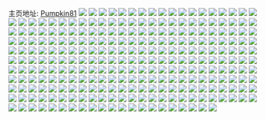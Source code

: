 主页地址: [Pumpkin81](https://weibo.com/u/1790571773) 
![](https://wx4.sinaimg.cn/mw2000/6ab9f4fdly1h99hyuipr1j20m617awge.jpg) 
![](https://wx4.sinaimg.cn/mw2000/6ab9f4fdly1h97457xlfrj20u01hcwlu.jpg) 
![](https://wx4.sinaimg.cn/mw2000/6ab9f4fdly1h97457q5flj20u0140dk5.jpg) 
![](https://wx4.sinaimg.cn/mw2000/6ab9f4fdly1h8z4xqj1joj20u014048q.jpg) 
![](https://wx4.sinaimg.cn/mw2000/6ab9f4fdly1h8z4xqwilwj20u0140wom.jpg) 
![](https://wx4.sinaimg.cn/mw2000/6ab9f4fdly1h8z4xs0lyoj20u0140qd0.jpg) 
![](https://wx4.sinaimg.cn/mw2000/6ab9f4fdly1h8z4xsc1iij20u0140gx9.jpg) 
![](https://wx4.sinaimg.cn/mw2000/6ab9f4fdly1h8z4xq9myej20u0140n8k.jpg) 
![](https://wx4.sinaimg.cn/mw2000/6ab9f4fdly1h8z4xv1qe8j20u014010o.jpg) 
![](https://wx4.sinaimg.cn/mw2000/6ab9f4fdly1h8z4xw2rkjj20u0140tfn.jpg) 
![](https://wx4.sinaimg.cn/mw2000/6ab9f4fdly1h8z4xsmseej20u0140qev.jpg) 
![](https://wx4.sinaimg.cn/mw2000/6ab9f4fdly1h8z4xv8wamj20u014079w.jpg) 
![](https://wx4.sinaimg.cn/mw2000/6ab9f4fdly1h8z4xsymegj20u0140tjg.jpg) 
![](https://wx4.sinaimg.cn/mw2000/6ab9f4fdly1h8z4xtb27sj20u0140tg0.jpg) 
![](https://wx4.sinaimg.cn/mw2000/6ab9f4fdly1h8z4xu013cj20u0140tg5.jpg) 
![](https://wx4.sinaimg.cn/mw2000/6ab9f4fdly1h8z4xug7b0j20u014010k.jpg) 
![](https://wx4.sinaimg.cn/mw2000/6ab9f4fdly1h8z4xupcsxj20u0140ahu.jpg) 
![](https://wx4.sinaimg.cn/mw2000/6ab9f4fdly1h8z4xvkb43j20u0140wo4.jpg) 
![](https://wx4.sinaimg.cn/mw2000/6ab9f4fdly1h8z4xvrke9j20u0140dnj.jpg) 
![](https://wx4.sinaimg.cn/mw2000/6ab9f4fdly1h8z4xwnh9mj20u014045l.jpg) 
![](https://wx4.sinaimg.cn/mw2000/6ab9f4fdly1h8s57cv6bwj20u01400z7.jpg) 
![](https://wx4.sinaimg.cn/mw2000/6ab9f4fdly1h8s57d5gxqj20u0140grn.jpg) 
![](https://wx4.sinaimg.cn/mw2000/6ab9f4fdly1h8s57dc2ncj20u0140wjv.jpg) 
![](https://wx4.sinaimg.cn/mw2000/6ab9f4fdly1h8s57dmpzij20u0140te2.jpg) 
![](https://wx4.sinaimg.cn/mw2000/6ab9f4fdly1h8s57dwdtzj20u014044r.jpg) 
![](https://wx4.sinaimg.cn/mw2000/6ab9f4fdly1h8s57elo1ej20u0140jxd.jpg) 
![](https://wx4.sinaimg.cn/mw2000/6ab9f4fdly1h8s57esfynj20u01407ar.jpg) 
![](https://wx4.sinaimg.cn/mw2000/6ab9f4fdly1h8s57f2h45j20u01400z2.jpg) 
![](https://wx4.sinaimg.cn/mw2000/6ab9f4fdly1h8s57fc6rpj20u0140grx.jpg) 
![](https://wx4.sinaimg.cn/mw2000/6ab9f4fdly1h8s57fj9zaj20u0140dmo.jpg) 
![](https://wx4.sinaimg.cn/mw2000/6ab9f4fdly1h8s57fs9lkj20u0140gsl.jpg) 
![](https://wx4.sinaimg.cn/mw2000/6ab9f4fdly1h8s57g03t0j20u0140dn1.jpg) 
![](https://wx4.sinaimg.cn/mw2000/6ab9f4fdly1h8krmid0ewj228c2zjhdw.jpg) 
![](https://wx4.sinaimg.cn/mw2000/6ab9f4fdly1h8krmkfeqmj22c0340e84.jpg) 
![](https://wx4.sinaimg.cn/mw2000/6ab9f4fdly1h8krmn4t9mj22c0340qv8.jpg) 
![](https://wx4.sinaimg.cn/mw2000/6ab9f4fdly1h8krmpg6lej22c0340qv7.jpg) 
![](https://wx4.sinaimg.cn/mw2000/6ab9f4fdly1h8avlbvxvvj22c0340qv7.jpg) 
![](https://wx4.sinaimg.cn/mw2000/6ab9f4fdly1h8avlfdvzlj22c0340kjn.jpg) 
![](https://wx4.sinaimg.cn/mw2000/6ab9f4fdly1h8avlj34mtj22c03407wk.jpg) 
![](https://wx4.sinaimg.cn/mw2000/6ab9f4fdly1h8avodyiolj22522urx6q.jpg) 
![](https://wx4.sinaimg.cn/mw2000/6ab9f4fdly1h8avnadcx5j22c03407wj.jpg) 
![](https://wx4.sinaimg.cn/mw2000/6ab9f4fdly1h8avlmrne0j22c0340u0z.jpg) 
![](https://wx4.sinaimg.cn/mw2000/6ab9f4fdly1h8avlqgw78j22c0340e84.jpg) 
![](https://wx4.sinaimg.cn/mw2000/6ab9f4fdly1h8avltspozj22c0340kjn.jpg) 
![](https://wx4.sinaimg.cn/mw2000/6ab9f4fdly1h8avlxcdv5j22c03401l0.jpg) 
![](https://wx4.sinaimg.cn/mw2000/6ab9f4fdly1h8avm0ej31j22c03404qr.jpg) 
![](https://wx4.sinaimg.cn/mw2000/6ab9f4fdly1h8avnve1g7j22c0340u0y.jpg) 
![](https://wx4.sinaimg.cn/mw2000/6ab9f4fdly1h8avnyr6sfj22c0340kjn.jpg) 
![](https://wx4.sinaimg.cn/mw2000/6ab9f4fdly1h8avo2c6y5j22c0340u0z.jpg) 
![](https://wx4.sinaimg.cn/mw2000/6ab9f4fdly1h8avl7se4vj22c0340qv8.jpg) 
![](https://wx4.sinaimg.cn/mw2000/6ab9f4fdly1h8avo6tu8dj22c0340u0z.jpg) 
![](https://wx4.sinaimg.cn/mw2000/6ab9f4fdly1h8avobs7ibj22c0340hdv.jpg) 
![](https://wx4.sinaimg.cn/mw2000/6ab9f4fdly1h8797nkj5ij22c03401l2.jpg) 
![](https://wx4.sinaimg.cn/mw2000/6ab9f4fdly1h8797pltgaj22c0340x6t.jpg) 
![](https://wx4.sinaimg.cn/mw2000/6ab9f4fdly1h8797rr54vj22c0340e86.jpg) 
![](https://wx4.sinaimg.cn/mw2000/6ab9f4fdly1h8797vg60nj22c03401l3.jpg) 
![](https://wx4.sinaimg.cn/mw2000/6ab9f4fdly1h879818mbpj22c03407wo.jpg) 
![](https://wx4.sinaimg.cn/mw2000/6ab9f4fdly1h87985ld0zj22c0340b2g.jpg) 
![](https://wx4.sinaimg.cn/mw2000/6ab9f4fdly1h8798aj902j22c0350e87.jpg) 
![](https://wx4.sinaimg.cn/mw2000/6ab9f4fdly1h8797le4hdj22c03404qv.jpg) 
![](https://wx4.sinaimg.cn/mw2000/6ab9f4fdly1h8798g6hdfj22c03404qw.jpg) 
![](https://wx4.sinaimg.cn/mw2000/6ab9f4fdly1h83tlabbitj21s02dckjm.jpg) 
![](https://wx4.sinaimg.cn/mw2000/6ab9f4fdly1h83tlcq14ej21s02dchdu.jpg) 
![](https://wx4.sinaimg.cn/mw2000/6ab9f4fdly1h83tl5ajuuj216o1kw7wh.jpg) 
![](https://wx4.sinaimg.cn/mw2000/6ab9f4fdly1h83tl4aruaj216o1kw7wh.jpg) 
![](https://wx4.sinaimg.cn/mw2000/6ab9f4fdly1h83tl2xgqxj216o1kw7wh.jpg) 
![](https://wx4.sinaimg.cn/mw2000/6ab9f4fdly1h83tl64tw1j216o1kw7wh.jpg) 
![](https://wx4.sinaimg.cn/mw2000/6ab9f4fdly1h83tl7b2k6j21kw16ob29.jpg) 
![](https://wx4.sinaimg.cn/mw2000/6ab9f4fdly1h83tl8idygj216o1kwb29.jpg) 
![](https://wx4.sinaimg.cn/mw2000/6ab9f4fdly1h83tlduku1j216o1kwb29.jpg) 
![](https://wx4.sinaimg.cn/mw2000/6ab9f4fdly1h7umc6ff4pj20u0140wnw.jpg) 
![](https://wx4.sinaimg.cn/mw2000/6ab9f4fdly1h7umc6rf2bj21400u0ak5.jpg) 
![](https://wx4.sinaimg.cn/mw2000/6ab9f4fdly1h7umc73g22j20u0140ajp.jpg) 
![](https://wx4.sinaimg.cn/mw2000/6ab9f4fdly1h7umc7x7u9j20u0140thx.jpg) 
![](https://wx4.sinaimg.cn/mw2000/6ab9f4fdly1h7umc89u2xj20u014011g.jpg) 
![](https://wx4.sinaimg.cn/mw2000/6ab9f4fdly1h7umc7lw3dj20u0140tis.jpg) 
![](https://wx4.sinaimg.cn/mw2000/6ab9f4fdly1h7nrdhv6tcj21400u046k.jpg) 
![](https://wx4.sinaimg.cn/mw2000/6ab9f4fdly1h7nrdi7ze5j21400u07ei.jpg) 
![](https://wx4.sinaimg.cn/mw2000/6ab9f4fdly1h7nrdhjz4xj21400u0dn8.jpg) 
![](https://wx4.sinaimg.cn/mw2000/6ab9f4fdly1h7nrdh2mi0j20u0140tif.jpg) 
![](https://wx4.sinaimg.cn/mw2000/6ab9f4fdly1h7nrdhc88hj20u0140tgw.jpg) 
![](https://wx4.sinaimg.cn/mw2000/6ab9f4fdly1h7nrdifzjuj20u01407e3.jpg) 
![](https://wx4.sinaimg.cn/mw2000/6ab9f4fdly1h7nrdiqylgj20u0140gty.jpg) 
![](https://wx4.sinaimg.cn/mw2000/6ab9f4fdly1h7nrdj5zubj20u0140dnj.jpg) 
![](https://wx4.sinaimg.cn/mw2000/6ab9f4fdly1h7nrdjfi0zj20u01407cr.jpg) 
![](https://wx4.sinaimg.cn/mw2000/6ab9f4fdly1h7nrdjqnccj20u0140air.jpg) 
![](https://wx4.sinaimg.cn/mw2000/6ab9f4fdly1h7nrdjzex1j20u0140qa8.jpg) 
![](https://wx4.sinaimg.cn/mw2000/6ab9f4fdly1h7nrdk71uvj20u0140wlp.jpg) 
![](https://wx4.sinaimg.cn/mw2000/6ab9f4fdly1h7nrdkj5tpj20u014010i.jpg) 
![](https://wx4.sinaimg.cn/mw2000/6ab9f4fdly1h7nrdksxfdj20u014045t.jpg) 
![](https://wx4.sinaimg.cn/mw2000/6ab9f4fdly1h7nrdl4f0pj20u0140gsh.jpg) 
![](https://wx4.sinaimg.cn/mw2000/6ab9f4fdly1h7nrdlbdrbj20u0140wmh.jpg) 
![](https://wx4.sinaimg.cn/mw2000/6ab9f4fdly1h7mi6wdbhmj20u01407c6.jpg) 
![](https://wx4.sinaimg.cn/mw2000/6ab9f4fdly1h7leq9hoxrj223u35snpg.jpg) 
![](https://wx4.sinaimg.cn/mw2000/6ab9f4fdly1h7leqcn7wlj223u35sqv6.jpg) 
![](https://wx4.sinaimg.cn/mw2000/6ab9f4fdly1h7d7sb8az1j21sc2dskjm.jpg) 
![](https://wx4.sinaimg.cn/mw2000/6ab9f4fdgy1h70fu7v20hj20u0140gsj.jpg) 
![](https://wx4.sinaimg.cn/mw2000/6ab9f4fdgy1h70fuc3seyj20u0140jys.jpg) 
![](https://wx4.sinaimg.cn/mw2000/6ab9f4fdly1h6l4fua0drj225l2vgkjm.jpg) 
![](https://wx4.sinaimg.cn/mw2000/6ab9f4fdly1h6l4ftcb8hj22c0340hdw.jpg) 
![](https://wx4.sinaimg.cn/mw2000/6ab9f4fdly1h6l4fy38bvj22c0340gt1.jpg) 
![](https://wx4.sinaimg.cn/mw2000/6ab9f4fdly1h6l4g13kfnj22c034044j.jpg) 
![](https://wx4.sinaimg.cn/mw2000/6ab9f4fdly1h6l4g3q3h0j22c0340n5l.jpg) 
![](https://wx4.sinaimg.cn/mw2000/6ab9f4fdly1h6l4g61qaaj22c0340npg.jpg) 
![](https://wx4.sinaimg.cn/mw2000/6ab9f4fdly1h6l4g8dnnyj22c0340wx3.jpg) 
![](https://wx4.sinaimg.cn/mw2000/6ab9f4fdly1h6l4gdcpf0j22c03407ma.jpg) 
![](https://wx4.sinaimg.cn/mw2000/6ab9f4fdly1h6l4gfpwh6j22c03557p2.jpg) 
![](https://wx4.sinaimg.cn/mw2000/6ab9f4fdly1h6b67j4yn2j22c0340b2a.jpg) 
![](https://wx4.sinaimg.cn/mw2000/6ab9f4fdly1h6b67mq6mpj22c03514qp.jpg) 
![](https://wx4.sinaimg.cn/mw2000/6ab9f4fdly1h6b691t158j22c034t4qq.jpg) 
![](https://wx4.sinaimg.cn/mw2000/6ab9f4fdly1h6b67r7lckj22c0340npe.jpg) 
![](https://wx4.sinaimg.cn/mw2000/6ab9f4fdly1h6b68wfavjj22c0340000.jpg) 
![](https://wx4.sinaimg.cn/mw2000/6ab9f4fdly1h6b68fgc40j22c0340b2g.jpg) 
![](https://wx4.sinaimg.cn/mw2000/6ab9f4fdly1h6b67vbo62j22c034lkjl.jpg) 
![](https://wx4.sinaimg.cn/mw2000/6ab9f4fdly1h6b696ee0tj22c0340u0x.jpg) 
![](https://wx4.sinaimg.cn/mw2000/6ab9f4fdly1h6b6853uelj227j2zqnpf.jpg) 
![](https://wx4.sinaimg.cn/mw2000/6ab9f4fdly1h6b6891bg2j22c0340hdt.jpg) 
![](https://wx4.sinaimg.cn/mw2000/6ab9f4fdly1h6b68kgdhmj22c0340npe.jpg) 
![](https://wx4.sinaimg.cn/mw2000/6ab9f4fdly1h6b68qir1vj22c0351kjq.jpg) 
![](https://wx4.sinaimg.cn/mw2000/6ab9f4fdly1h6b69b2wb5j22c0340b2b.jpg) 
![](https://wx4.sinaimg.cn/mw2000/6ab9f4fdly1h6b67f1llcj22c034pnpd.jpg) 
![](https://wx4.sinaimg.cn/mw2000/6ab9f4fdly1h6b69ekxevj22c03404qp.jpg) 
![](https://wx4.sinaimg.cn/mw2000/6ab9f4fdly1h6b683eqq5j22c03404qu.jpg) 
![](https://wx4.sinaimg.cn/mw2000/6ab9f4fdly1h6b69jentyj22c034l1ky.jpg) 
![](https://wx4.sinaimg.cn/mw2000/6ab9f4fdly1h6b69q9up3j22c0340b2f.jpg) 
![](https://wx4.sinaimg.cn/mw2000/6ab9f4fdly1h68c7e6gfdj20u01hc421.jpg) 
![](https://wx4.sinaimg.cn/mw2000/6ab9f4fdly1h68c7ftmi8j20u01hcwot.jpg) 
![](https://wx4.sinaimg.cn/mw2000/6ab9f4fdly1h68c7h390gj20u01hcwpr.jpg) 
![](https://wx4.sinaimg.cn/mw2000/6ab9f4fdly1h68c7hvughj20nt0zq416.jpg) 
![](https://wx4.sinaimg.cn/mw2000/6ab9f4fdly1h68c7iqlimj20u0190thh.jpg) 
![](https://wx4.sinaimg.cn/mw2000/6ab9f4fdly1h68c7jwtuhj20u018z7bn.jpg) 
![](https://wx4.sinaimg.cn/mw2000/6ab9f4fdly1h68c7lfq2oj20u0190tit.jpg) 
![](https://wx4.sinaimg.cn/mw2000/6ab9f4fdly1h68c7plym9j20u0190aik.jpg) 
![](https://wx4.sinaimg.cn/mw2000/6ab9f4fdly1h68c7qkekrj20u0190n59.jpg) 
![](https://wx4.sinaimg.cn/mw2000/6ab9f4fdly1h68c7czbi1j20u0190djy.jpg) 
![](https://wx4.sinaimg.cn/mw2000/6ab9f4fdly1h68c7nk18bj20u018zguc.jpg) 
![](https://wx4.sinaimg.cn/mw2000/6ab9f4fdly1h68c7rqqyvj20u0190q69.jpg) 
![](https://wx4.sinaimg.cn/mw2000/6ab9f4fdly1h68c7tba9cj20u0190dhv.jpg) 
![](https://wx4.sinaimg.cn/mw2000/6ab9f4fdly1h68c7ufs57j20u018z47p.jpg) 
![](https://wx4.sinaimg.cn/mw2000/6ab9f4fdly1h65ayn1wv6j20u0140k0e.jpg) 
![](https://wx4.sinaimg.cn/mw2000/6ab9f4fdly1h65aynxllkj20u0140766.jpg) 
![](https://wx4.sinaimg.cn/mw2000/6ab9f4fdly1h65ayp68z9j20u0149dq0.jpg) 
![](https://wx4.sinaimg.cn/mw2000/6ab9f4fdly1h65ayqh7v1j20u0147q8f.jpg) 
![](https://wx4.sinaimg.cn/mw2000/6ab9f4fdly1h65ayrrntaj20u0147gro.jpg) 
![](https://wx4.sinaimg.cn/mw2000/6ab9f4fdly1h65aylxh8fj20u01437a6.jpg) 
![](https://wx4.sinaimg.cn/mw2000/6ab9f4fdly1h65aysr4spj20u0140af9.jpg) 
![](https://wx4.sinaimg.cn/mw2000/6ab9f4fdly1h5v19kttgpj22c03407wn.jpg) 
![](https://wx4.sinaimg.cn/mw2000/6ab9f4fdly1h5v19shnn8j22c03404qv.jpg) 
![](https://wx4.sinaimg.cn/mw2000/6ab9f4fdly1h5v19vkpsfj22c0340x6t.jpg) 
![](https://wx4.sinaimg.cn/mw2000/6ab9f4fdly1h5v19yqrq2j22c0340b2d.jpg) 
![](https://wx4.sinaimg.cn/mw2000/6ab9f4fdly1h5v1a4vo4mj22c0340e85.jpg) 
![](https://wx4.sinaimg.cn/mw2000/6ab9f4fdly1h5v1a9fbfbj21sc2dse83.jpg) 
![](https://wx4.sinaimg.cn/mw2000/6ab9f4fdly1h5v1ad2m9jj22c0340e84.jpg) 
![](https://wx4.sinaimg.cn/mw2000/6ab9f4fdly1h5v1agg7t7j22c0340b2d.jpg) 
![](https://wx4.sinaimg.cn/mw2000/6ab9f4fdly1h5v1ajiystj22c03407wl.jpg) 
![](https://wx4.sinaimg.cn/mw2000/6ab9f4fdly1h5v1amf7ukj22873007wk.jpg) 
![](https://wx4.sinaimg.cn/mw2000/6ab9f4fdly1h5v1ap6t1ij228r31jhdw.jpg) 
![](https://wx4.sinaimg.cn/mw2000/6ab9f4fdly1h5v1ashzkcj22c0340kjp.jpg) 
![](https://wx4.sinaimg.cn/mw2000/6ab9f4fdly1h5v1attkftj21sc2dsqv5.jpg) 
![](https://wx4.sinaimg.cn/mw2000/6ab9f4fdly1h5v19eaycqj21sc2dsqv5.jpg) 
![](https://wx4.sinaimg.cn/mw2000/6ab9f4fdly1h5hthvhn0dj20u03c27ls.jpg) 
![](https://wx4.sinaimg.cn/mw2000/6ab9f4fdly1h5hti7drqnj20u04pv4qp.jpg) 
![](https://wx4.sinaimg.cn/mw2000/6ab9f4fdly1h5hti07kxej20u03c24fi.jpg) 
![](https://wx4.sinaimg.cn/mw2000/6ab9f4fdly1h5hthn0m6lj20u03c2191.jpg) 
![](https://wx4.sinaimg.cn/mw2000/6ab9f4fdly1h5hthtueeij20u03qrh97.jpg) 
![](https://wx4.sinaimg.cn/mw2000/6ab9f4fdly1h5htid1vnkj20u03c2ar1.jpg) 
![](https://wx4.sinaimg.cn/mw2000/6ab9f4fdly1h5hthxfiyqj20u03c21ce.jpg) 
![](https://wx4.sinaimg.cn/mw2000/6ab9f4fdly1h5hthrsx01j20u03c24fe.jpg) 
![](https://wx4.sinaimg.cn/mw2000/6ab9f4fdly1h5hthq13nbj20u04pv1kx.jpg) 
![](https://wx4.sinaimg.cn/mw2000/6ab9f4fdly1h5htiaxxzmj20u03c21ba.jpg) 
![](https://wx4.sinaimg.cn/mw2000/6ab9f4fdly1h5hthl6yssj20u03c27jd.jpg) 
![](https://wx4.sinaimg.cn/mw2000/6ab9f4fdly1h5es588zboj20u018z49y.jpg) 
![](https://wx4.sinaimg.cn/mw2000/6ab9f4fdly1h5es580q9zj20u018zthc.jpg) 
![](https://wx4.sinaimg.cn/mw2000/6ab9f4fdly1h5es59c8vlj20u018zthy.jpg) 
![](https://wx4.sinaimg.cn/mw2000/6ab9f4fdly1h5es5918z1j20u018z14x.jpg) 
![](https://wx4.sinaimg.cn/mw2000/6ab9f4fdly1h5es57tcghj20u018ztkk.jpg) 
![](https://wx4.sinaimg.cn/mw2000/6ab9f4fdly1h5es59nh66j20u019un9p.jpg) 
![](https://wx4.sinaimg.cn/mw2000/6ab9f4fdly1h5es5ct37wj20u018z7ex.jpg) 
![](https://wx4.sinaimg.cn/mw2000/6ab9f4fdly1h5es5d2n31j20u018zk2y.jpg) 
![](https://wx4.sinaimg.cn/mw2000/6ab9f4fdly1h5es5dhffbj20u018z7ek.jpg) 
![](https://wx4.sinaimg.cn/mw2000/6ab9f4fdly1h5es5dpovjj20u018ztky.jpg) 
![](https://wx4.sinaimg.cn/mw2000/6ab9f4fdly1h5es58jdp8j20u018zdqj.jpg) 
![](https://wx4.sinaimg.cn/mw2000/6ab9f4fdly1h5es6bg5cnj20u018z7e8.jpg) 
![](https://wx4.sinaimg.cn/mw2000/6ab9f4fdly1h57u591nowj20u0140k1q.jpg) 
![](https://wx4.sinaimg.cn/mw2000/6ab9f4fdly1h57u59zqycj20u01407dz.jpg) 
![](https://wx4.sinaimg.cn/mw2000/6ab9f4fdly1h57fcvj5n0j20u018zn3o.jpg) 
![](https://wx4.sinaimg.cn/mw2000/6ab9f4fdly1h57fcwjreej20u018z0yr.jpg) 
![](https://wx4.sinaimg.cn/mw2000/6ab9f4fdly1h57fcyb4fjj20u018zgs4.jpg) 
![](https://wx4.sinaimg.cn/mw2000/6ab9f4fdly1h57fczbz7dj20u018z0yz.jpg) 
![](https://wx4.sinaimg.cn/mw2000/6ab9f4fdly1h57fctmgpuj20u018ztep.jpg) 
![](https://wx4.sinaimg.cn/mw2000/6ab9f4fdly1h57fd0q7qhj20u018z0zn.jpg) 
![](https://wx4.sinaimg.cn/mw2000/6ab9f4fdly1h57fd1uiowj20u018zq9l.jpg) 
![](https://wx4.sinaimg.cn/mw2000/6ab9f4fdly1h57fd2wivlj20u018zagt.jpg) 
![](https://wx4.sinaimg.cn/mw2000/6ab9f4fdly1h57fd3pa4jj20u018ztev.jpg) 
![](https://wx4.sinaimg.cn/mw2000/6ab9f4fdly1h57fd4koi9j20u018zdly.jpg) 
![](https://wx4.sinaimg.cn/mw2000/6ab9f4fdly1h57fd5epvmj20u018zdm3.jpg) 
![](https://wx4.sinaimg.cn/mw2000/6ab9f4fdly1h57fd68pfhj20u018zq8u.jpg) 
![](https://wx4.sinaimg.cn/mw2000/6ab9f4fdly1h57fd8ezbgj20u018z0z6.jpg) 
![](https://wx4.sinaimg.cn/mw2000/6ab9f4fdly1h57fd7hl10j20u018ztfh.jpg) 
![](https://wx4.sinaimg.cn/mw2000/6ab9f4fdly1h57fd95xz4j20u018zjy0.jpg) 
![](https://wx4.sinaimg.cn/mw2000/6ab9f4fdly1h57fda33jxj20u018ztfa.jpg) 
![](https://wx4.sinaimg.cn/mw2000/6ab9f4fdly1h57fdb5hhoj20u018zqbc.jpg) 
![](https://wx4.sinaimg.cn/mw2000/6ab9f4fdly1h57fdc7iczj20u018zagm.jpg) 
![](https://wx4.sinaimg.cn/mw2000/6ab9f4fdly1h57fb7j9auj20u018zte5.jpg) 
![](https://wx4.sinaimg.cn/mw2000/6ab9f4fdly1h57fb8sqaxj20u018zwme.jpg) 
![](https://wx4.sinaimg.cn/mw2000/6ab9f4fdly1h57fb9yf3xj20u018z472.jpg) 
![](https://wx4.sinaimg.cn/mw2000/6ab9f4fdly1h57fbb3g0oj20u018zwmb.jpg) 
![](https://wx4.sinaimg.cn/mw2000/6ab9f4fdly1h57fbc7nb5j20u018zahd.jpg) 
![](https://wx4.sinaimg.cn/mw2000/6ab9f4fdly1h57fbdevb5j20u018ztfp.jpg) 
![](https://wx4.sinaimg.cn/mw2000/6ab9f4fdly1h57fbgpq6qj20u018zgtl.jpg) 
![](https://wx4.sinaimg.cn/mw2000/6ab9f4fdly1h57fb5zgkcj20u018zaig.jpg) 
![](https://wx4.sinaimg.cn/mw2000/6ab9f4fdly1h57fbhsvx8j20u018z454.jpg) 
![](https://wx4.sinaimg.cn/mw2000/6ab9f4fdly1h57fbfc26rj20u018zjy7.jpg) 
![](https://wx4.sinaimg.cn/mw2000/6ab9f4fdly1h57fbisp1uj20u018zwli.jpg) 
![](https://wx4.sinaimg.cn/mw2000/6ab9f4fdly1h57fbjvemlj20u018zjxn.jpg) 
![](https://wx4.sinaimg.cn/mw2000/6ab9f4fdly1h57fbkz4dgj20u018zahr.jpg) 
![](https://wx4.sinaimg.cn/mw2000/6ab9f4fdly1h57fbm57xkj20u018z0zn.jpg) 
![](https://wx4.sinaimg.cn/mw2000/6ab9f4fdly1h57fbnqz0xj20u018zwkp.jpg) 
![](https://wx4.sinaimg.cn/mw2000/6ab9f4fdly1h533mn3tidj20u0140gux.jpg) 
![](https://wx4.sinaimg.cn/mw2000/6ab9f4fdly1h533mnk8dlj20u01417in.jpg) 
![](https://wx4.sinaimg.cn/mw2000/6ab9f4fdly1h533mmsnvnj20u0140ajj.jpg) 
![](https://wx4.sinaimg.cn/mw2000/6ab9f4fdly1h533mjiijij20u0140tea.jpg) 
![](https://wx4.sinaimg.cn/mw2000/6ab9f4fdly1h533mj40zij20u01400ya.jpg) 
![](https://wx4.sinaimg.cn/mw2000/6ab9f4fdly1h533mlagmkj20u0140wjt.jpg) 
![](https://wx4.sinaimg.cn/mw2000/6ab9f4fdly1h533mlxhkkj20u01407e3.jpg) 
![](https://wx4.sinaimg.cn/mw2000/6ab9f4fdly1h533mmhfr4j20u0140n70.jpg) 
![](https://wx4.sinaimg.cn/mw2000/6ab9f4fdly1h533mnxxc0j20u0140qar.jpg) 
![](https://wx4.sinaimg.cn/mw2000/6ab9f4fdly1h533mo8lqxj20u0140wlw.jpg) 
![](https://wx4.sinaimg.cn/mw2000/6ab9f4fdly1h533mokox2j20u0140ahe.jpg) 
![](https://wx4.sinaimg.cn/mw2000/6ab9f4fdly1h533mikvksj20u0140tgc.jpg) 
![](https://wx4.sinaimg.cn/mw2000/6ab9f4fdly1h533mowa79j20u014046f.jpg) 
![](https://wx4.sinaimg.cn/mw2000/6ab9f4fdly1h4xf689flgj20u013v10s.jpg) 
![](https://wx4.sinaimg.cn/mw2000/6ab9f4fdly1h4krkuyk81j20u0190n7k.jpg) 
![](https://wx4.sinaimg.cn/mw2000/6ab9f4fdly1h4krkxqw6zj20u0140gvu.jpg) 
![](https://wx4.sinaimg.cn/mw2000/6ab9f4fdly1h4krkxz8pkj20u014012d.jpg) 
![](https://wx4.sinaimg.cn/mw2000/6ab9f4fdly1h4krkyc6mmj20u0140dsh.jpg) 
![](https://wx4.sinaimg.cn/mw2000/6ab9f4fdly1h4krkyj335j20u014can5.jpg) 
![](https://wx4.sinaimg.cn/mw2000/6ab9f4fdly1h4krkuo6tcj20u014cn94.jpg) 
![](https://wx4.sinaimg.cn/mw2000/6ab9f4fdly1h4krkyrb7uj20u0140aka.jpg) 
![](https://wx4.sinaimg.cn/mw2000/6ab9f4fdly1h4iejsjgpwj20u014011a.jpg) 
![](https://wx4.sinaimg.cn/mw2000/6ab9f4fdly1h4iejsxzhvj20u0140ail.jpg) 
![](https://wx4.sinaimg.cn/mw2000/6ab9f4fdly1h4iejt9adpj20u015a7bu.jpg) 
![](https://wx4.sinaimg.cn/mw2000/6ab9f4fdly1h4iejtkuljj20u014an5f.jpg) 
![](https://wx4.sinaimg.cn/mw2000/6ab9f4fdly1h4iejtvcw6j20u0140n8p.jpg) 
![](https://wx4.sinaimg.cn/mw2000/6ab9f4fdly1h4iejrsdbjj20u0140tgw.jpg) 
![](https://wx4.sinaimg.cn/mw2000/6ab9f4fdly1h4ieju3hvzj20u0140thc.jpg) 
![](https://wx4.sinaimg.cn/mw2000/6ab9f4fdly1h4iejue721j20u0140q9n.jpg) 
![](https://wx4.sinaimg.cn/mw2000/6ab9f4fdly1h4iel70cwgj20u0140jyt.jpg) 
![](https://wx4.sinaimg.cn/mw2000/6ab9f4fdly1h4iel7902jj20u0140gu4.jpg) 
![](https://wx4.sinaimg.cn/mw2000/6ab9f4fdly1h4iel6rocvj20u014gahy.jpg) 
![](https://wx4.sinaimg.cn/mw2000/6ab9f4fdly1h4iel7ghfej20u0140gt1.jpg) 
![](https://wx4.sinaimg.cn/mw2000/6ab9f4fdly1h4dts4k5vqj20u0140gya.jpg) 
![](https://wx4.sinaimg.cn/mw2000/6ab9f4fdly1h4dts4s1y1j20u0140k1x.jpg) 
![](https://wx4.sinaimg.cn/mw2000/6ab9f4fdly1h4dts53uw5j20u0140ak7.jpg) 
![](https://wx4.sinaimg.cn/mw2000/6ab9f4fdly1h4dts5g3vlj20u0140woq.jpg) 
![](https://wx4.sinaimg.cn/mw2000/6ab9f4fdly1h4dts629cbj20u0140dlv.jpg) 
![](https://wx4.sinaimg.cn/mw2000/6ab9f4fdly1h4dts6a0l3j20u01407cg.jpg) 
![](https://wx4.sinaimg.cn/mw2000/6ab9f4fdly1h4dts76kudj20u0140162.jpg) 
![](https://wx4.sinaimg.cn/mw2000/6ab9f4fdly1h4dts7l5m3j20u0140gxw.jpg) 
![](https://wx4.sinaimg.cn/mw2000/6ab9f4fdly1h4dts7uymrj20u0140gwl.jpg) 
![](https://wx4.sinaimg.cn/mw2000/6ab9f4fdly1h49s5lr03uj20mi0u0dkn.jpg) 
![](https://wx4.sinaimg.cn/mw2000/6ab9f4fdly1h49n8fue1ij20u014010h.jpg) 
![](https://wx4.sinaimg.cn/mw2000/6ab9f4fdly1h48tnpc1haj20u0193q6u.jpg) 
![](https://wx4.sinaimg.cn/mw2000/6ab9f4fdly1h48tnp1eo4j20u017xadt.jpg) 
